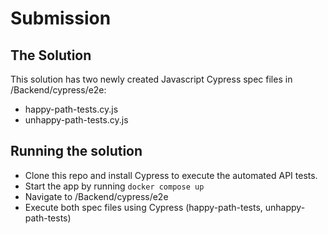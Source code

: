 # Submission

## The Solution
This solution has two newly created Javascript Cypress spec files in /Backend/cypress/e2e:

* happy-path-tests.cy.js
* unhappy-path-tests.cy.js

## Running the solution 
* Clone this repo and install Cypress to execute the automated API tests. 
* Start the app by running `docker compose up`
* Navigate to /Backend/cypress/e2e
* Execute both spec files using Cypress (happy-path-tests, unhappy-path-tests)